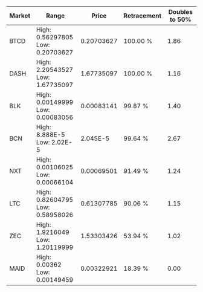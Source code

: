 | Market | Range | Price| Retracement | Doubles to 50% |
| --- | --- | --- | --- | --- |
| BTCD | High: 0.56297805<br />Low: 0.20703627 | 0.20703627 | 100.00 % | 1.86 |
| DASH | High: 2.20543527<br />Low: 1.67735097 | 1.67735097 | 100.00 % | 1.16 |
| BLK | High: 0.00149999<br />Low: 0.00083056 | 0.00083141 | 99.87 % | 1.40 |
| BCN | High: 8.888E-5<br />Low: 2.02E-5 | 2.045E-5 | 99.64 % | 2.67 |
| NXT | High: 0.00106025<br />Low: 0.00066104 | 0.00069501 | 91.49 % | 1.24 |
| LTC | High: 0.82604795<br />Low: 0.58958026 | 0.61307785 | 90.06 % | 1.15 |
| ZEC | High: 1.9216049<br />Low: 1.20119999 | 1.53303426 | 53.94 % | 1.02 |
| MAID | High: 0.00362<br />Low: 0.00149459 | 0.00322921 | 18.39 % | 0.00 |
